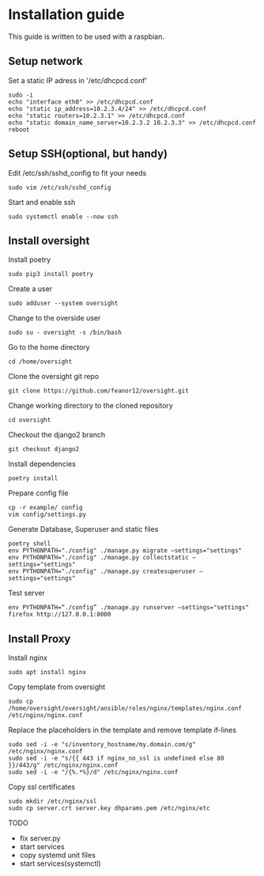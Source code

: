 # Installation guide
This guide is written to be used with a raspbian.

## Setup network
Set a static IP adress in '/etc/dhcpcd.conf'

```
sudo -i
echo "interface eth0" >> /etc/dhcpcd.conf
echo "static ip_address=10.2.3.4/24" >> /etc/dhcpcd.conf
echo "static routers=10.2.3.1" >> /etc/dhcpcd.conf
echo "static domain_name_server=10.2.3.2 10.2.3.3" >> /etc/dhcpcd.conf
reboot 
```

## Setup SSH(optional, but handy)
Edit /etc/ssh/sshd_config to fit your needs
```
sudo vim /etc/ssh/sshd_config
```
Start and enable ssh
```
sudo systemctl enable --now ssh
```
## Install oversight
Install poetry
```
sudo pip3 install poetry
```
Create a user
```
sudo adduser --system oversight
```
Change to the overside user
```
sudo su - oversight -s /bin/bash
```
Go to the home directory
```
cd /home/oversight
```
Clone the oversight git repo
```
git clone https://github.com/feanor12/oversight.git
```
Change working directory to the cloned repository
```
cd oversight
```
Checkout the django2 branch
```
git checkout django2
```
Install dependencies
```
poetry install
```
Prepare config file
```
cp -r example/ config
vim config/settings.py
```
Generate Database, Superuser and static files
```
poetry shell
env PYTHONPATH="./config" ./manage.py migrate –settings="settings"
env PYTHONPATH="./config" ./manage.py collectstatic –settings="settings"
env PYTHONPATH="./config" ./manage.py createsuperuser –settings="settings"
```
Test server
```
env PYTHONPATH=“./config” ./manage.py runserver –settings="settings"
firefox http://127.0.0.1:8000
```

## Install Proxy
Install nginx
```
sudo apt install nginx
```
Copy template from oversight
```
sudo cp /home/oversight/oversight/ansible/roles/nginx/templates/nginx.conf /etc/nginx/nginx.conf
```
Replace the placeholders in the template and remove template if-lines
```
sudo sed -i -e "s/inventory_hostname/my.domain.com/g" /etc/nginx/nginx.conf
sudo sed -i -e "s/{{ 443 if nginx_no_ssl is undefined else 80 }}/443/g" /etc/nginx/nginx.conf
sudo sed -i -e "/{%.*%}/d" /etc/nginx/nginx.conf
```
Copy ssl certificates
```
sudo mkdir /etc/nginx/ssl
sudo cp server.crt server.key dhparams.pem /etc/nginx/etc
```

TODO
 -  fix server.py 
 - start services 
 - copy systemd unit files 
 - start services(systemctl)
